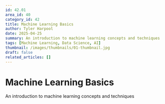 ```yaml
---
id: 42.01
area_id: 40
category_id: 42
title: Machine Learning Basics
author: Tyler Harpool
date: 2025-04-25
summary: An introduction to machine learning concepts and techniques
tags: [Machine Learning, Data Science, AI]
thumbnail: /images/thumbnails/01-thumbnail.jpg
draft: false
related_articles: []
---
```


# Machine Learning Basics

An introduction to machine learning concepts and techniques

